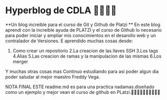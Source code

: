 # Hyperblog de CDLA 🐱‍👤🐱‍👤
**Un blog increible para el curso de Git y Github de Platzi
** En este blog aprendi con la increible ayuda de PLATZI  y el curso de Github lo necesario para poder iniciar y ampliar mis conocimientos en el desarollo web y un contralador de Versiones.
 E aprendido muchas cosas desde:
 1. Como crear un repositorio 
2.La creacion de las llaves SSH 
3.Los tags 
4.Alias 
5.Las creacion de ramas y la manipulacion de las mismas 
6.Los merger

 Y muchas otras cosas mas 
 Continuo estudiando para asi poder algun dia poder saludar al mejor maestro Freddy Vega.
  
  NOTA FINAL ESTE readme.md es para una practica nadamas.diseñado como un ejemplo y mejor vean el curso de github en PLatzi.🐱‍🚀🐱‍👓🐱‍🐉🐱‍💻🐱‍🏍

